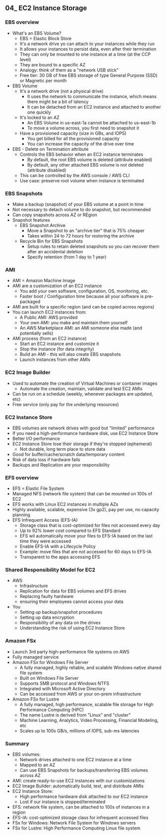## 04_ EC2 Instance Storage

### EBS overview
- What's an EBS Volume?
  - EBS = Elastic Block Store
  - It's a network drive yo can attach to your instances while they run
  - It allows your instances to persist data, even after their termination
  - They can only be mounted to one instance at a time (at the CCP level)
  - They are bound to a specific AZ
  - Analogy: think of them as a "network USB stick"
  - Free tier: 30 GB of free EBS storage of type General Purpose (SSD) or Magnetic per month
- EBS Volume
  - It's a network drive (not a physical drive)
    - It uses the network to communicate the instance, which means there might be a bit of latency
    - It can be detached from an EC2 instance and attached to another one quickly
  - It's locked to an AZ
    - An EBS Volume in us-east-1a cannot be attached to us-east-1b
    - To move a volume across, you first need to snapshot it
  - Have a provisioned capacity (size in GBs, and IOPS)
    - You get billed for all the provisioned capacity
    - You can increase the capacity of the drive over time
- EBS - Delete on Termination attribute
  - Controls the EBS behavior when an EC2 instance terminates
    - By default, the root EBS volume is deleted (attribute enabled)
    - By default, any other attached EBS volume is not deleted (attribute disabled)
  - This can be controlled by the AWS console / AWS CLI
  - Use case: preserve root volume when instance is terminated

### EBS Snapshots
- Make a backup (snapshot) of your EBS volume at a point in time
- Not necessary to detach volume to do snapshot, but recommended
- Can copy snapshots across AZ or REgion
- Snapshot features
  - EBS Snapshot Archive
    - Move a Snapshot to an "archive tier" that is 75% cheaper
    - Takes within 24 to 72 hours for restoring the archive
  - Recycle Bin for EBS Snapshots
    - Setup rules to retain deleted snapshots so you can recover them after an accidental deletion
    - Specify retention (from 1 day to 1 year)

### AMI
- AMI = Amazon Machine Image
- AMI are a customization of an EC2 instance
  - You add your own software, configuration, OS, monitoring, etc.
  - Faster boot / Configuration time because all your software is pre-packaged
- AMI are built for a specific region (and can be copied across regions)
- You can launch EC2 instances from:
  - A Public AMI: AWS provided
  - Your own AMI: you make and maintain them yourself
  - An AWS Marketplace AMI: an AMI someone else made (and potentially sells)
- AMI process (from an EC2 instance)
  - Start an EC2 instance and customize it
  - Stop the instance (for data integrity)
  - Build an AMI - this will also create EBS snapshots
  - Launch instances from other AMIs

### EC2 Image Builder
- Used to automate the creation of Virtual Machines or container images
  - Automate the creation, maintain, validate and test EC2 AMIs
- Can be run on a schedule (weekly, whenever packages are updated, etc)
- Free service (only pay for the underlying resources)

### EC2 Instance Store
- EBS volumes are network drives with good but "limited" performance
- If you need a high-performance hardware disk, use EC2 Instance Store
- Better I/O performance
- EC2 Instance Store lose their storage if they're stopped (ephemeral)
  - Not durable, long term place to store data
- Good for buffer/cache/scratch data/temporary content
- Risk of data loss if hardware fails
- Backups and Replication are your responsibility

### EFS overview
- EFS = Elastic File System
- Managed NFS (network file system) that can be mounted on 100s of EC2
- EFS works with Linux EC2 instances in multiple AZs
- Highly available, scalable, expensive (3x gp2), pay per use, no capacity planning
- EFS Infrequent Access (EFS-IA)
  - Storage class that is cost-optimized for files not accessed every day
  - Up to 92% lower cost compared to EFS Standard
  - EFS wil automatically move your files to EFS-IA based on the last time they were accessed
  - Enable EFS-IA with a Lifecycle Policy
  - Example: move files that are not accessed for 60 days to EFS-IA
  - Transparent to the apps accessing EFS

### Shared Responsibility Model for EC2
- AWS
  - Infrastructure
  - Replication for data for EBS volumes and EFS drives
  - Replacing faulty hardware
  - ensuring their employees cannot access your data
- You
  - Setting up backup/snapshot procedures
  - Setting up data encryption
  - Responsibility of any data on the drives
  - Understanding the risk of using EC2 Instance Store

### Amazon FSx
- Launch 3rd party high-performance file systems on AWS
- Fully managed service
- Amazon FSx for Windows File Server
  - A fully managed, highly reliable, and scalable Windows native shared file system
  - Built on Windows File Server
  - Supports SMB protocol and Windows NTFS
  - Integrated with Microsoft Active Directory
  - Can be accessed from AWS or your on-prem infrastructure 
- Amazon FSx for Lustre
  - A fully managed, high performance, scalable file storage for High Performance Computing (HPC)
  - The name Lustre is derived from "Linux" and "cluster"
  - Machine Learning, Analytics, Video Processing, Financial Modeling, etc
  - Scales up to 100s GB/s, millions of IOPS, sub-ms latencies

### Summary
- EBS volumes:
  - Network drives attached to one EC2 instance at a time
  - Mapped to an AZ
  - Can use EBS Snapshots for backups/transferring EBS volumes across AZ
- AMI: create ready-to-use EC2 instances with our customizations
- EC2 Image Builder: automatically build, test, and distribute AMIs
- EC2 Instance Store:
  - High performance hardware disk attached to our EC2 instance
  - Lost if our instance is stopped/terminated
- EFS: network file system, can be attached to 100s of instances in a region
- EFS-IA: cost-optimized storage class for infrequent accessed files
- FSx for Windows: Network File System for Windows servers
- FSx for Lustre: High Performance Computing Linux file system